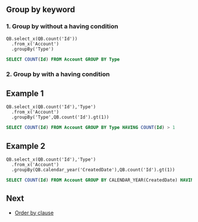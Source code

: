## Group by keyword

### 1. Group by without a having condition
  ```apex
  QB.select_x(QB.count('Id'))
    .from_x('Account')
    .groupBy('Type')
  ```
  ```sql
  SELECT COUNT(Id) FROM Account GROUP BY Type
  ```
  
### 2. Group by with a having condition  

## Example 1 ##

  ```apex
  QB.select_x(QB.count('Id'),'Type')
    .from_x('Account')
    .groupBy('Type',QB.count('Id').gt(1))
  ```
  ```sql
  SELECT COUNT(Id) FROM Account GROUP BY Type HAVING COUNT(Id) > 1
  ```

## Example 2 ##

  ```apex
  QB.select_x(QB.count('Id'),'Type')
    .from_x('Account')
    .groupBy(QB.calendar_year('CreatedDate'),QB.count('Id').gt(1))
  ```
  ```sql
  SELECT COUNT(Id) FROM Account GROUP BY CALENDAR_YEAR(CreatedDate) HAVING COUNT(Id) > 1
  ```

## Next

* [Order by clause](ORDERBY.md) 
